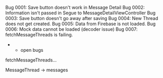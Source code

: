 Bug 0001: Save button doesn't work in Message Detail
Bug 0002: Information isn't passed in Segue to MessageDetailViewController
Bug 0003: Save button doesn't go away after saving
Bug 0004: New Thread does not get created.
Bug 0005: Data from Firebase is not loaded.
Bug 0006: Mock data cannot be loaded (decoder issue)
Bug 0007: fetchMessageThreads is failing. 

* - open bugs

fetchMessageThreads...

MessageThread
	-> messages